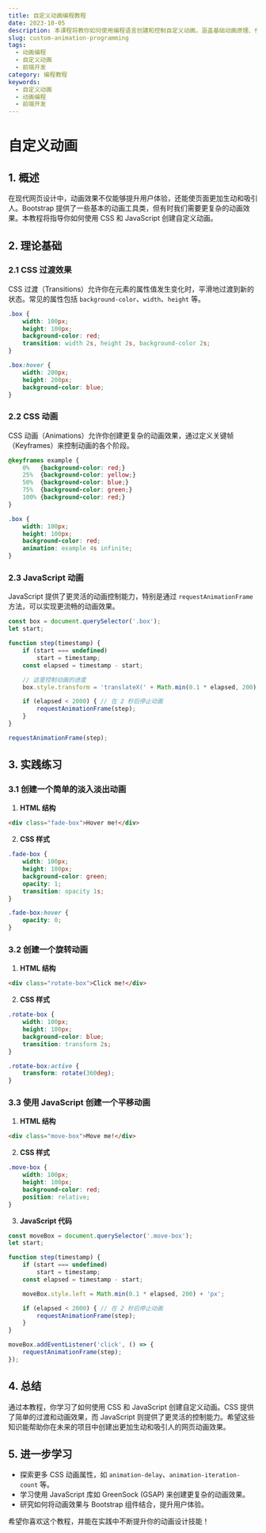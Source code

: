 ```yaml
---
title: 自定义动画编程教程
date: 2023-10-05
description: 本课程将教你如何使用编程语言创建和控制自定义动画，涵盖基础动画原理、代码实现及高级动画技巧。
slug: custom-animation-programming
tags:
  - 动画编程
  - 自定义动画
  - 前端开发
category: 编程教程
keywords:
  - 自定义动画
  - 动画编程
  - 前端开发
---
```


# 自定义动画

## 1. 概述

在现代网页设计中，动画效果不仅能够提升用户体验，还能使页面更加生动和吸引人。Bootstrap 提供了一些基本的动画工具类，但有时我们需要更复杂的动画效果。本教程将指导你如何使用 CSS 和 JavaScript 创建自定义动画。

## 2. 理论基础

### 2.1 CSS 过渡效果

CSS 过渡（Transitions）允许你在元素的属性值发生变化时，平滑地过渡到新的状态。常见的属性包括 `background-color`、`width`、`height` 等。

```css
.box {
    width: 100px;
    height: 100px;
    background-color: red;
    transition: width 2s, height 2s, background-color 2s;
}

.box:hover {
    width: 200px;
    height: 200px;
    background-color: blue;
}
```

### 2.2 CSS 动画

CSS 动画（Animations）允许你创建更复杂的动画效果，通过定义关键帧（Keyframes）来控制动画的各个阶段。

```css
@keyframes example {
    0%   {background-color: red;}
    25%  {background-color: yellow;}
    50%  {background-color: blue;}
    75%  {background-color: green;}
    100% {background-color: red;}
}

.box {
    width: 100px;
    height: 100px;
    background-color: red;
    animation: example 4s infinite;
}
```

### 2.3 JavaScript 动画

JavaScript 提供了更灵活的动画控制能力，特别是通过 `requestAnimationFrame` 方法，可以实现更流畅的动画效果。

```javascript
const box = document.querySelector('.box');
let start;

function step(timestamp) {
    if (start === undefined)
        start = timestamp;
    const elapsed = timestamp - start;

    // 这里控制动画的进度
    box.style.transform = 'translateX(' + Math.min(0.1 * elapsed, 200) + 'px)';

    if (elapsed < 2000) { // 在 2 秒后停止动画
        requestAnimationFrame(step);
    }
}

requestAnimationFrame(step);
```

## 3. 实践练习

### 3.1 创建一个简单的淡入淡出动画

1. **HTML 结构**

```html
<div class="fade-box">Hover me!</div>
```

2. **CSS 样式**

```css
.fade-box {
    width: 100px;
    height: 100px;
    background-color: green;
    opacity: 1;
    transition: opacity 1s;
}

.fade-box:hover {
    opacity: 0;
}
```

### 3.2 创建一个旋转动画

1. **HTML 结构**

```html
<div class="rotate-box">Click me!</div>
```

2. **CSS 样式**

```css
.rotate-box {
    width: 100px;
    height: 100px;
    background-color: blue;
    transition: transform 2s;
}

.rotate-box:active {
    transform: rotate(360deg);
}
```

### 3.3 使用 JavaScript 创建一个平移动画

1. **HTML 结构**

```html
<div class="move-box">Move me!</div>
```

2. **CSS 样式**

```css
.move-box {
    width: 100px;
    height: 100px;
    background-color: red;
    position: relative;
}
```

3. **JavaScript 代码**

```javascript
const moveBox = document.querySelector('.move-box');
let start;

function step(timestamp) {
    if (start === undefined)
        start = timestamp;
    const elapsed = timestamp - start;

    moveBox.style.left = Math.min(0.1 * elapsed, 200) + 'px';

    if (elapsed < 2000) { // 在 2 秒后停止动画
        requestAnimationFrame(step);
    }
}

moveBox.addEventListener('click', () => {
    requestAnimationFrame(step);
});
```

## 4. 总结

通过本教程，你学习了如何使用 CSS 和 JavaScript 创建自定义动画。CSS 提供了简单的过渡和动画效果，而 JavaScript 则提供了更灵活的控制能力。希望这些知识能帮助你在未来的项目中创建出更加生动和吸引人的网页动画效果。

## 5. 进一步学习

- 探索更多 CSS 动画属性，如 `animation-delay`、`animation-iteration-count` 等。
- 学习使用 JavaScript 库如 GreenSock (GSAP) 来创建更复杂的动画效果。
- 研究如何将动画效果与 Bootstrap 组件结合，提升用户体验。

希望你喜欢这个教程，并能在实践中不断提升你的动画设计技能！